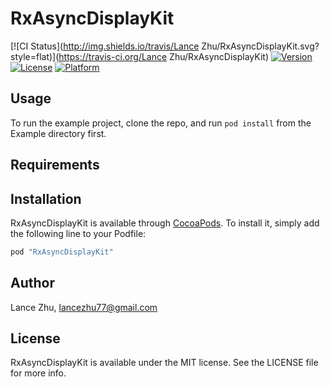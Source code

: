 # RxAsyncDisplayKit

[![CI Status](http://img.shields.io/travis/Lance Zhu/RxAsyncDisplayKit.svg?style=flat)](https://travis-ci.org/Lance Zhu/RxAsyncDisplayKit)
[![Version](https://img.shields.io/cocoapods/v/RxAsyncDisplayKit.svg?style=flat)](http://cocoapods.org/pods/RxAsyncDisplayKit)
[![License](https://img.shields.io/cocoapods/l/RxAsyncDisplayKit.svg?style=flat)](http://cocoapods.org/pods/RxAsyncDisplayKit)
[![Platform](https://img.shields.io/cocoapods/p/RxAsyncDisplayKit.svg?style=flat)](http://cocoapods.org/pods/RxAsyncDisplayKit)

## Usage

To run the example project, clone the repo, and run `pod install` from the Example directory first.

## Requirements

## Installation

RxAsyncDisplayKit is available through [CocoaPods](http://cocoapods.org). To install
it, simply add the following line to your Podfile:

```ruby
pod "RxAsyncDisplayKit"
```

## Author

Lance Zhu, lancezhu77@gmail.com

## License

RxAsyncDisplayKit is available under the MIT license. See the LICENSE file for more info.
